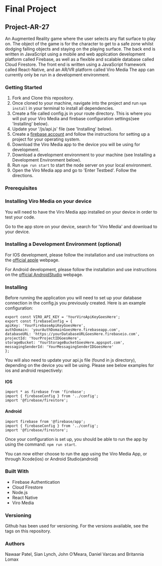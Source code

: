 # Final Project 

## Project-AR-27
An Augmented Reality game where the user selects any flat surface to play on. The object of the game is for the character to get to a safe zone whilst dodging falling objects and staying on the playing surface. The back end is written in JavaScript using a mobile and web application development platform called Firebase, as well as a flexible and scalable database called Cloud Firestore. The front end is written using a JavaScript framework called React-Native, and an AR/VR platform called Viro Media  The app can currently only be run in a development environment. 

### Getting Started

1. Fork and Clone this repository.
2. Once cloned to your machine, navigate into the project and run `npm install` in your terminal to install all dependencies.
3. Create a file called config.js in your route directory. This is where you will put your Viro Media and firebase configuration settings(see 'Installing' below).
4. Update your '/js/api.js' file (see 'Installing' below).
5. Create a [firebase account](https://console.firebase.google.com) and follow the instructions for setting up a project for your operating system.  
6. Download the Viro Media app to the device you will be using for development.
7. Download a development environment to your machine (see Installing a Development Environment below).
8. Run `npm run start` to start the node server on your local environment.
9. Open the Viro Media app and go to 'Enter Testbed'. Follow the directions.

### Prerequisites

### Installing Viro Media on your device

You will need to have the Viro Media app installed on your device in order to test your code.

Go to the app store on your device, search for 'Viro Media' and download to your device.

### Installing a Development Environment (optional)

For IOS development, please follow the installation and use instructions on the [official apple](https://developer.apple.com/xcode/) webpage. 

For Android development, please follow the installation and use instructions on the [official AndroidStudio](https://developer.android.com/studio/) webpage.

### Installing

Before running the application you will need to set up your database connection in the config.js you previously created. Here is an example configuration: 

```
export const VIRO_API_KEY = 'YourViroApiKeyGoesHere';
export const firebaseConfig = {
apiKey: 'YourFirebaseApiKeyGoesHere',
authDomain: 'yourAuthDomainGoesHere.firebaseapp.com',
databaseURL: 'https://yourDatabaseURLGoesHere.firebaseio.com',
projectId: 'YourProjectIDGoesHere',
storageBucket: 'YourStorageBucketGoesHere.appspot.com',
messagingSenderId: 'YourMessagingSenderIDGoesHere'
};
```

You will also need to update your api.js file (found in js directory), depending on the device you will be using. Please see below examples for ios and android respectively:

#### IOS
```
import * as firebase from 'firebase';
import { firebaseConfig } from '../config';
import '@firebase/firestore';
```

#### Android
```
import firebase from '@firebase/app';
import { firebaseConfig } from '../config';
import '@firebase/firestore';
```

Once your configuration is set up, you should be able to run the app by using the command: `npm run start`.

You can now either choose to run the app using the Viro Media App, or through Xcode(ios) or Android Studio(android)

### Built With
- Firebase Authentication
- Cloud Firestore
- Node.js
- React Native
- Viro Media

### Versioning
Github has been used for versioning. For the versions available, see the tags on this repository.

### Authors
Nawaar Patel, Sian Lynch, John O’Meara, Daniel Varcas and Britannia Lomax